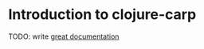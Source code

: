 # Introduction to clojure-carp

TODO: write [great documentation](http://jacobian.org/writing/great-documentation/what-to-write/)
